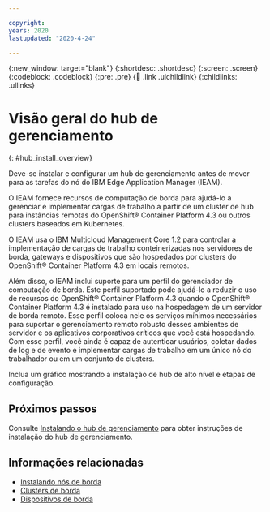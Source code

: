 ```yaml
---

copyright:
years: 2020
lastupdated: "2020-4-24"

---
```


{:new_window: target="blank"}
{:shortdesc: .shortdesc}
{:screen: .screen}
{:codeblock: .codeblock}
{:pre: .pre}
{:child: .link .ulchildlink}
{:childlinks: .ullinks}

# Visão geral do hub de gerenciamento
{: #hub_install_overview}
 
Deve-se instalar e configurar um hub de gerenciamento antes de mover para as tarefas do nó do IBM Edge Application Manager (IEAM).

O IEAM fornece recursos de computação de borda para ajudá-lo a gerenciar e implementar cargas de trabalho a partir de um cluster de hub para instâncias remotas do OpenShift® Container Platform 4.3 ou outros clusters baseados em Kubernetes.

O IEAM usa o IBM Multicloud Management Core 1.2 para controlar a implementação de cargas de trabalho conteinerizadas nos servidores de borda, gateways e dispositivos que são hospedados por clusters do OpenShift® Container Platform 4.3 em locais remotos.

Além disso, o IEAM inclui suporte para um perfil do gerenciador de computação de borda. Este perfil suportado pode ajudá-lo a reduzir o uso de recursos do OpenShift® Container Platform 4.3 quando o OpenShift® Container Platform 4.3 é instalado para uso na hospedagem de um servidor de borda remoto. Esse perfil coloca nele os serviços mínimos necessários para suportar o gerenciamento remoto robusto desses ambientes de servidor e os aplicativos corporativos críticos que você está hospedando. Com esse perfil, você ainda é capaz de autenticar usuários, coletar dados de log e de evento e implementar cargas de trabalho em um único nó do trabalhador ou em um conjunto de clusters.

Inclua um gráfico mostrando a instalação de hub de alto nível e etapas de configuração. 

## Próximos passos

Consulte [Instalando o hub de gerenciamento](install.md) para obter instruções de instalação do hub de gerenciamento.

## Informações relacionadas

* [Instalando nós de borda](installing_edge_nodes.md)
* [Clusters de borda](../developing/edge_clusters.md)
* [Dispositivos de borda](../developing/edge_devices.md)
